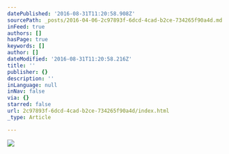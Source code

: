 ```yaml
---
datePublished: '2016-08-31T11:20:58.908Z'
sourcePath: _posts/2016-04-06-2c97893f-6dcd-4cad-b2ce-734265f90a4d.md
inFeed: true
authors: []
hasPage: true
keywords: []
author: []
dateModified: '2016-08-31T11:20:58.216Z'
title: ''
publisher: {}
description: ''
inLanguage: null
inNav: false
via: {}
starred: false
url: 2c97893f-6dcd-4cad-b2ce-734265f90a4d/index.html
_type: Article

---
```

![](https://the-grid-user-content.s3-us-west-2.amazonaws.com/4ae198f4-eb79-423f-9ff2-9161db358203.jpg)